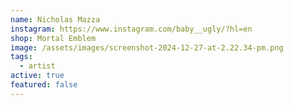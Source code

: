 ```yaml
---
name: Nicholas Mazza
instagram: https://www.instagram.com/baby__ugly/?hl=en
shop: Mortal Emblem
image: /assets/images/screenshot-2024-12-27-at-2.22.34-pm.png
tags:
  - artist
active: true
featured: false
---
```

